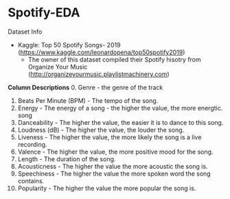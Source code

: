 # Spotify-EDA

Dataset Info
- Kaggle: Top 50 Spotify Songs- 2019 (https://www.kaggle.com/leonardopena/top50spotify2019)
  - The owner of this dataset compiled their Spotify hisotry from Organize Your Music (http://organizeyourmusic.playlistmachinery.com)

**Column Descriptions**
0. Genre - the genre of the track
1. Beats Per Minute (BPM) - The tempo of the song.
2. Energy - The energy of a song - the higher the value, the more energtic. song
3. Danceability - The higher the value, the easier it is to dance to this song.
4. Loudness (dB) - The higher the value, the louder the song.
5. Liveness - The higher the value, the more likely the song is a live recording.
6. Valence - The higher the value, the more positive mood for the song.
7. Length - The duration of the song.
8. Acousticness - The higher the value the more acoustic the song is.
9. Speechiness - The higher the value the more spoken word the song contains.
10. Popularity - The higher the value the more popular the song is.
